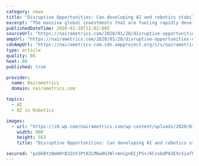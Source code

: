 ```yaml
---
category: news
title: "Disruptive Opportunities: Can developing AI and robotics stabilise the Naira?"
excerpt: "The massive global investments that are fueling rapidly developing technologies like Artificial Intelligence (AI) and robotics present huge opportunities for Nigeria to pull our currency out from the deep water. Currently, big tech players like the United Kingdom (UK) are outsourcing AI, robotics, and other related jobs to China, where the ..."
publishedDateTime: 2020-01-28T12:02:00Z
sourceUrl: "https://nairametrics.com/2020/01/28/disruptive-opportunities-can-developing-ai-and-robotics-stabilise-the-naira/"
ampUrl: "https://nairametrics.com/2020/01/28/disruptive-opportunities-can-developing-ai-and-robotics-stabilise-the-naira/amp/"
cdnAmpUrl: "https://nairametrics-com.cdn.ampproject.org/c/s/nairametrics.com/2020/01/28/disruptive-opportunities-can-developing-ai-and-robotics-stabilise-the-naira/amp/"
type: article
quality: 86
heat: 86
published: true

provider:
  name: Nairametrics
  domain: nairametrics.com

topics:
  - AI
  - AI in Robotics

images:
  - url: "https://i0.wp.com/nairametrics.com/wp-content/uploads/2020/01/Robotics.jpg?fit=900%2C563&#038;ssl=1"
    width: 900
    height: 563
    title: "Disruptive Opportunities: Can developing AI and robotics stabilise the Naira?"

secured: "pzOkBYzNeHHrB3ZnYJPt8ZLM6w0UJWl+mnCpnECjPS+/6CvsbdPA3EXc5iafbXPyyNuNSRV65THgLJue9mUEgoXvRM6qfVpxtp5h0XZpSVsExKf+KT3GslOT+oho2Muh2saIuqGLXgb7Wl4DBQgYZTWb87hBx261aX8iR1dm0vmaTeOYUSTlVvNAp9BCQoYjh9Rxgmv5mt6BgOqKBNOvZC9uiNOJHGHvlQ32DJFK5N6qTE/oW7kaEHLOIrckPB06lufwL22R76PYypWI5DiXAuZfNwlXljOKR/2+tmtM1jJKeknKMRqVb9zIJLAI0y/l5XniHGiI45gH6t23KBfDZUNalRiSjtWsmwT6TAZvRLjt9ky5TYs+s2uJ1JnkUb+0I0RJN9lrcOeg3UuwmMxie3S68YRlvyzF73FaOMszJZDgiNDG9X+39ZB3ncEJhRbCWduH1Xp2dyDhZCZNEfKVV5tBeUYkPeqhtweXaHA0EZw=;w8GnTlsHrX84nbiY0F5uhg=="
---
```


